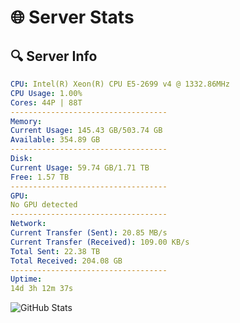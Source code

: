 # 🌐 Server Stats
## 🔍 Server Info
```yaml
CPU: Intel(R) Xeon(R) CPU E5-2699 v4 @ 1332.86MHz
CPU Usage: 1.00%
Cores: 44P | 88T
-----------------------------------
Memory:
Current Usage: 145.43 GB/503.74 GB
Available: 354.89 GB
-----------------------------------
Disk:
Current Usage: 59.74 GB/1.71 TB
Free: 1.57 TB
-----------------------------------
GPU:
No GPU detected
-----------------------------------
Network:
Current Transfer (Sent): 20.85 MB/s
Current Transfer (Received): 109.00 KB/s
Total Sent: 22.38 TB
Total Received: 204.08 GB
-----------------------------------
Uptime:
14d 3h 12m 37s
```
![GitHub Stats](https://img.shields.io/badge/Updated-2025-03-22_00:35:26-blue)
